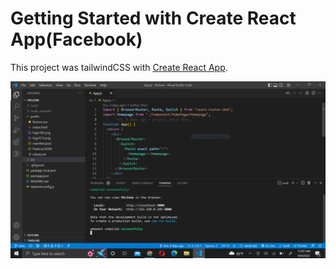 # Getting Started with Create React App(Facebook)

This project was tailwindCSS with [Create React App](https://www-facebok-com.netlify.app/).


![](src/images/windwScreenShot.PNG)
